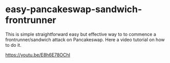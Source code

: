 # easy-pancakeswap-sandwich-frontrunner

This is simple straightforward easy but effective way to to commence a frontrunner/sandwich attack on
Pancakeswap. Here a video tutorial on how to do it.

https://youtu.be/E8h6E78OChI
